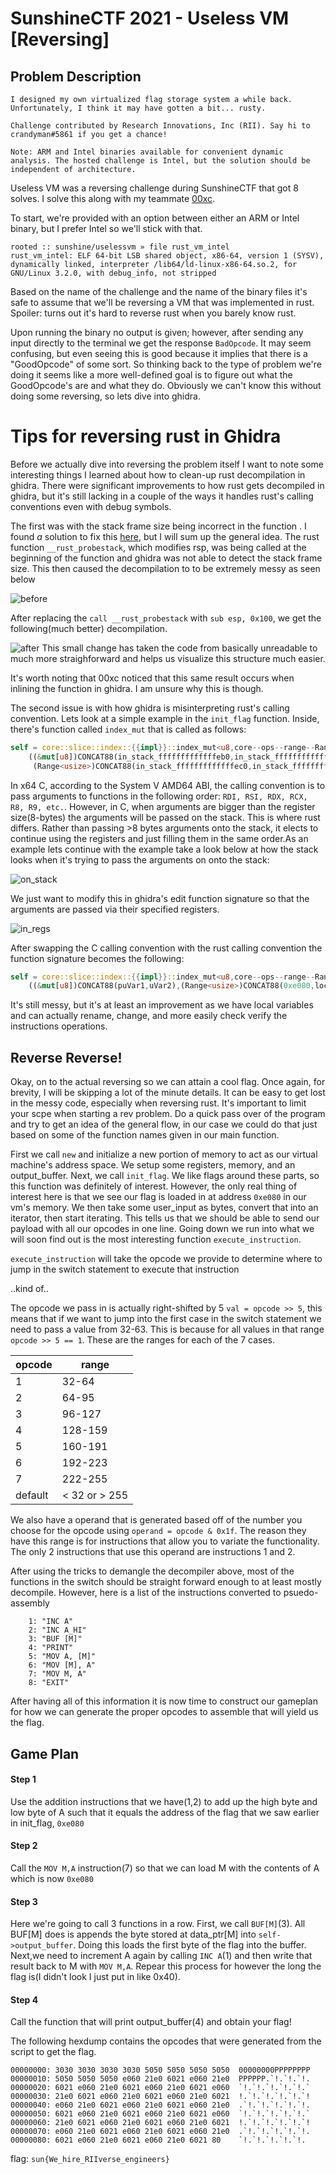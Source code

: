 # SunshineCTF 2021 - Useless VM [Reversing]

## Problem Description
```
I designed my own virtualized flag storage system a while back. Unfortunately, I think it may have gotten a bit... rusty.

Challenge contributed by Research Innovations, Inc (RII). Say hi to crandyman#5861 if you get a chance!

Note: ARM and Intel binaries available for convenient dynamic analysis. The hosted challenge is Intel, but the solution should be independent of architecture.
```
Useless VM was a reversing challenge during SunshineCTF that got 8 solves. I solve this along with my teammate [00xc](https://twitter.com/00xc1).

To start, we're provided with an option between either an ARM or Intel binary, but I prefer Intel so we'll stick with that.

```
rooted :: sunshine/uselessvm » file rust_vm_intel
rust_vm_intel: ELF 64-bit LSB shared object, x86-64, version 1 (SYSV), dynamically linked, interpreter /lib64/ld-linux-x86-64.so.2, for GNU/Linux 3.2.0, with debug_info, not stripped
```

Based on the name of the challenge and the name of the binary files it's safe to assume that we'll be reversing a VM that was implemented in rust. Spoiler: turns out it's hard to reverse rust when you barely know rust.

Upon running the binary no output is given; however, after sending any input directly to the terminal we get the response `BadOpcode`. It may seem confusing, but even seeing this is good because it implies that there is a "GoodOpcode" of some sort. So thinking back to the type of problem we're doing it seems like a more well-defined goal is to figure out what the GoodOpcode's are and what they do. Obviously we can't know this without doing some reversing, so lets dive into ghidra.

# Tips for reversing rust in Ghidra

Before we actually dive into reversing the problem itself I want to note some interesting things I learned about how to clean-up rust decompilation in ghidra. There were significant improvements to how rust gets decompiled in ghidra, but it's still lacking in a couple of the ways it handles rust's calling conventions even with debug symbols.

The first was with the stack frame size being incorrect in the function . I found *a* solution to fix this [here](https://daniao.ws/inctf-20/jazz), but I will sum up the general idea. The rust function `__rust_probestack`, which modifies rsp, was being called at the beginning of the function and ghidra was not able to detect the stack frame size. This then caused the decompilation to to be extremely messy as seen below

![before](Screenshots/before_change.png)

After replacing the `call __rust_probestack` with `sub esp, 0x100`, we get the following(much better) decompilation.

![after](Screenshots/after_change.png)
This small change has taken the code from basically unreadable to much more straighforward and helps us visualize this structure much easier.

It's worth noting that 00xc noticed that this same result occurs when inlining the function in ghidra. I am unsure why this is though.

The second issue is with how ghidra is misinterpreting rust's calling convention. Lets look at a simple example in the `init_flag` function. Inside, there's function called `index_mut` that is called as follows:

```rust
self = core::slice::index::{{impl}}::index_mut<u8,core--ops--range--Range<usize>>
    ((&mut[u8])CONCAT88(in_stack_fffffffffffffeb0,in_stack_fffffffffffffea8),
     (Range<usize>)CONCAT88(in_stack_fffffffffffffec0,in_stack_fffffffffffffeb8));
```

In x64 C, according to the System V AMD64 ABI, the calling convention is to pass arguments to functions in the following order: `RDI, RSI, RDX, RCX, R8, R9, etc.`. However, in C, when arguments are bigger than the register size(8-bytes) the arguments will be passed on the stack. This is where rust differs. Rather than passing >8 bytes arguments onto the stack, it elects to continue using the registers and just filling them in the same order.As an example lets continue with the example take a look below at how the stack looks when it's trying to pass the arguments on onto the stack:

![on_stack](Screenshots/on_stack.png)

We just want to modify this in ghidra's edit function signature so that the arguments are passed via their specified registers.

![in_regs](Screenshots/in_regs.png)

After swapping the C calling convention with the rust calling convention the function signature becomes the following:

```rust
self = core::slice::index::{{impl}}::index_mut<u8,core--ops--range--Range<usize>>
    ((&mut[u8])CONCAT88(puVar1,uVar2),(Range<usize>)CONCAT88(0xe080,local_38));
```

It's still messy, but it's at least an improvement as we have local variables and can actually rename, change, and more easily check verify the instructions operations.

## Reverse Reverse!

Okay, on to the actual reversing so we can attain a cool flag. Once again, for brevity, I will be skipping a lot of the minute details. It can be easy to get lost in the messy code, especially when reversing rust. It's important to limit your scpe when starting a rev problem. Do a quick pass over of the program and try to get an idea of the general flow, in our case we could do that just based on some of the function names given in our main function.

First we call `new` and initialize a new portion of memory to act as our virtual machine's address space. We setup some registers, memory, and an output_buffer. Next, we call `init_flag`. We like flags around these parts, so this function was definitely of interest. However, the only real thing of interest here is that we see our flag is loaded in at address `0xe080` in our vm's memory. We then take some user_input as bytes, convert that into an iterator, then start iterating. This tells us that we should be able to send our payload with all our opcodes in one line. Going down we run into what we will soon find out is the most interesting function `execute_instruction`.

`execute_instruction` will take the opcode we provide to determine where to jump in the switch statement to execute that instruction

..kind of..

The opcode we pass in is actually right-shifted by 5 `val = opcode >> 5`, this means that if we want to jump into the first case in the switch statement we need to pass a value from 32-63. This is because for all values in that range `opcode >> 5 == 1`. These are the ranges for each of the 7 cases.


|     opcode    |   range                       |
|---------------|-------------------------------|
|       1       |    32-64                      |
|       2       |    64-95                      |
|       3       |    96-127                     |
|       4       |    128-159                    |
|       5       |    160-191                    |
|       6       |    192-223                    |
|       7       |    222-255                    |
|    default    |    < 32 or > 255              |

We also have a operand that is generated based off of the number you choose for the opcode using `operand = opcode & 0x1f`. The reason they have this range is for instructions that allow you to variate the functionality. The only 2 instructions that use this operand are instructions 1 and 2.

After using the tricks to demangle the decompiler above, most of the functions in the switch should be straight forward enough to at least mostly decompile. However, here is a list of the instructions converted to psuedo-assembly

```
    1: "INC A"
    2: "INC A_HI"
    3: "BUF [M]"
    4: "PRINT"
    5: "MOV A, [M]"
    6: "MOV [M], A"
    7: "MOV M, A"
    8: "EXIT"
```

After having all of this information it is now time to construct our gameplan for how we can generate the proper opcodes to assemble that will yield us the flag.

## Game Plan

#### Step 1
Use the addition instructions that we have(1,2) to add up the high byte and low byte of A such that it equals the address of the flag that we saw earlier in init_flag, `0xe080`

#### Step 2
Call the `MOV M,A` instruction(7) so that we can load M with the contents of A which is now `0xe080`

#### Step 3
Here we're going to call 3 functions in a row. First, we call `BUF[M]`(3). All BUF[M] does is appends the byte stored at data_ptr[M] into `self->output_buffer`. Doing this loads the first byte of the flag into the buffer. Next,we need to increment A again by calling `INC A`(1) and then write that result back to M with `MOV M,A`. Repear this process for however the long the flag is(I didn't look I just put in like 0x40).

#### Step 4
Call the function that will print output_buffer(4) and obtain your flag!

The following hexdump contains the opcodes that were generated from the script to get the flag.
```
00000000: 3030 3030 3030 3030 5050 5050 5050 5050  00000000PPPPPPPP
00000010: 5050 5050 5050 e060 21e0 6021 e060 21e0  PPPPPP.`!.`!.`!.
00000020: 6021 e060 21e0 6021 e060 21e0 6021 e060  `!.`!.`!.`!.`!.`
00000030: 21e0 6021 e060 21e0 6021 e060 21e0 6021  !.`!.`!.`!.`!.`!
00000040: e060 21e0 6021 e060 21e0 6021 e060 21e0  .`!.`!.`!.`!.`!.
00000050: 6021 e060 21e0 6021 e060 21e0 6021 e060  `!.`!.`!.`!.`!.`
00000060: 21e0 6021 e060 21e0 6021 e060 21e0 6021  !.`!.`!.`!.`!.`!
00000070: e060 21e0 6021 e060 21e0 6021 e060 21e0  .`!.`!.`!.`!.`!.
00000080: 6021 e060 21e0 6021 e060 21e0 6021 80    `!.`!.`!.`!.`!.
```

flag: `sun{We_hire_RIIverse_engineers}`